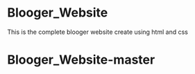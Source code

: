 # Blooger_Website
This is the complete blooger website create using html and css
# Blooger_Website-master
